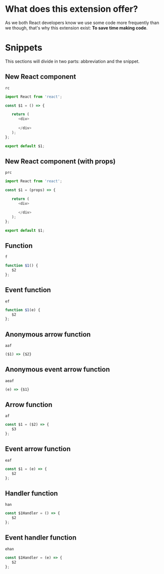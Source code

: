 # What does this extension offer?

As we both React developers know we use some code more frequently than we though, that's why this extension exist: **To save time making code**.

# Snippets
This sections will divide in two parts: abbreviation and the snippet.

## New React component
`rc`
```JavaScript
import React from 'react';

const $1 = () => {

   return (
      <div>
         
      </div>
   );
};

export default $1;
```

## New React component (with props)
`prc`
```JavaScript
import React from 'react';

const $1 = (props) => {

   return (
      <div>

      </div>
   );
};

export default $1;
```

## Function
`f`
```JavaScript
function $1() {
   $2
};
```

## Event function
`ef`
```JavaScript
function $1(e) {
   $2
};
```

## Anonymous arrow function
`aaf`
```JavaScript
($1) => {$2}
```

## Anonymous event arrow function
`aeaf`
```JavaScript
(e) => {$1}
```

## Arrow function
`af`
```JavaScript
const $1 = ($2) => {
   $3
};
```

## Event arrow function
`eaf`
```JavaScript
const $1 = (e) => {
   $2
};
```

## Handler function
`han`
```JavaScript
const $1Handler = () => {
   $2
};
```

## Event handler function
`ehan`
```JavaScript
const $1Handler = (e) => {
   $2
};
```